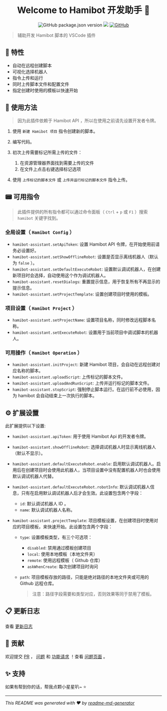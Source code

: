 <h1 align="center">Welcome to Hamibot 开发助手 👋</h1>
<p align="center">
    <img alt="GitHub package.json version" src="https://img.shields.io/github/package-json/v/batu1579/hamibot-assistant">
    <img src="https://img.shields.io/badge/vscode-%5E1.70.0-blue.svg" />
    <a href="https://github.com/batu1579/hamibot-assistant/blob/main/LICENSE" target="_blank">
        <img alt="GitHub" src="https://img.shields.io/github/license/batu1579/hamibot-assistant">
    </a>
</p>

> 辅助开发 Hamibot 脚本的 VSCode 插件

## 🎉 特性

- 自动在远程创建脚本
- 可视化选择机器人
- 指令上传和运行
- 同时上传脚本文件和配置文件
- 指定创建时使用的模板以快速开始

## 🚀 使用方法

> 因为此插件依赖于 Hamibot API ，所以在使用之前请先设置开发者令牌。

1. 使用 `新建 Hamibot 项目` 指令创建新的脚本。
2. 编写代码。
3. 初次上传需要标记所需上传的文件：

   1. 在资源管理器界面找到需要上传的文件
   2. 在文件上点击右键选择标记选项

4. 使用 `上传标记的脚本文件` 或 `上传并运行标记的脚本文件` 指令上传。

## 📟 可用指令

> 此插件提供的所有指令都可以通过命令面板（ `Ctrl` + `p` 或 `F1` ）搜索 `hamibot` 关键字找到。

### 全局设置（ `Hamibot Config` ）

- `hamibot-assistant.setApiToken`: 设置 Hamibot API 令牌，在开始使用前请务必设置好。
- `hamibot-assistant.setShowOfflineRobot`: 设置是否显示离线机器人（默认为 `false` ）。
- `hamibot-assistant.setDefaultExecuteRobot`: 设置默认调试机器人，在创建新项目时会选择，自动使用这个作为调试机器人。
- `hamibot-assistant.resetDialogs`: 重置提示信息，用于恢复所有不再显示的提示信息。
- `hamibot-assistant.setProjectTemplate`: 设置创建项目时使用的模板。

### 项目设置（ `Hamibot Project` ）

- `hamibot-assistant.setProjectName`: 设置项目名称，同时修改远程脚本名称。
- `hamibot-assistant.setExecuteRobot`: 设置用于当前项目中调试脚本的机器人。

### 可用操作（ `Hamibot Operation` ）

- `hamibot-assistant.initProject`: 新建 Hamibot 项目，会自动在远程创建对应名称的脚本。
- `hamibot-assistant.uploadScript`: 上传标记的脚本文件。
- `hamibot-assistant.uploadAndRunScript`: 上传并运行标记的脚本文件。
- `hamibot-assistant.stopScript`: 强制停止脚本运行。在运行前不必使用，因为 hamibot 会自动结束上一次执行的脚本。

## ⚙️ 扩展设置

此扩展提供以下设置:

- `hamibot-assistant.apiToken`: 用于使用 Hamibot Api 的开发者令牌。
- `hamibot-assistant.showOfflineRobot`: 选择调试机器人时显示离线机器人（默认不显示）。
- `hamibot-assistant.defaultExecuteRobot.enable`: 启用默认调试机器人。启用后在创建项目时会使用此机器人，当项目设置中没有配置机器人时也会使用默认调试机器人代替。
- `hamibot-assistant.defaultExecuteRobot.robotInfo`: 默认调试机器人信息，只有在启用默认调试机器人后才会生效。此设置包含两个字段：

  - `id`: 默认调试机器人 ID 。
  - `name`: 默认调试机器人名称。

- `hamibot-assistant.projectTemplate`: 项目模板设置，在创建项目时使用对应的项目模板，来快速开始。此设置包含两个字段：

  - `type`: 设置模板类型，有三个可选项：

    - `disabled`: 禁用通过模板创建项目
    - `local`: 使用本地模板（本地文件夹）
    - `remote`: 使用远程模板（ Github 仓库）
    - `askWhenCreate`: 每次创建项目时询问

  - `path`: 项目模板存放的路径，只能是绝对路径的本地文件夹或可用的 Github 远程仓库。

    > 注意：路径字段需要和类型对应，否则效果等同于禁用了模板。

## 📋 更新日志

查看 [更新日志]

## 🤝 贡献

欢迎提交 [PR] ， [问题] 和 [功能请求] ！查看 [问题页面] 。

## ✨ 支持

如果有帮到你的话，帮我点颗小星星叭~ ⭐️

***

_This README was generated with ❤️ by [readme-md-generator]_

<!-- Links -->

[更新日志]: https://github.com/batu1579/hamibot-assistant/blob/main/CHANGELOG.md
[PR]: https://github.com/batu1579/hamibot-assistant/compare
[问题]: https://github.com/batu1579/hamibot-assistant/issues/new?assignees=batu1579&labels=bug&template=---bug.md&title=%5BBUG%5D
[功能请求]: https://github.com/batu1579/hamibot-assistant/issues/new?assignees=batu1579&labels=enhancement&template=----.md&title=%5BFeature%5D
[问题页面]: https://github.com/batu1579/hamibot-assistant/issues
[readme-md-generator]: https://github.com/kefranabg/readme-md-generator
